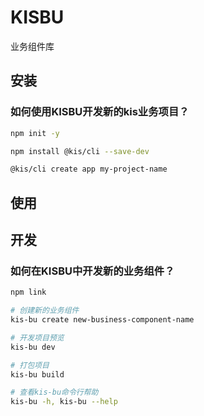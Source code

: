 # KISBU

业务组件库

## 安装

### 如何使用KISBU开发新的kis业务项目？

```bash
npm init -y

npm install @kis/cli --save-dev

@kis/cli create app my-project-name

```

## 使用

## 开发

### 如何在KISBU中开发新的业务组件？

```bash
npm link

# 创建新的业务组件
kis-bu create new-business-component-name

# 开发项目预览
kis-bu dev

# 打包项目
kis-bu build

```

```bash
# 查看kis-bu命令行帮助
kis-bu -h, kis-bu --help
```
